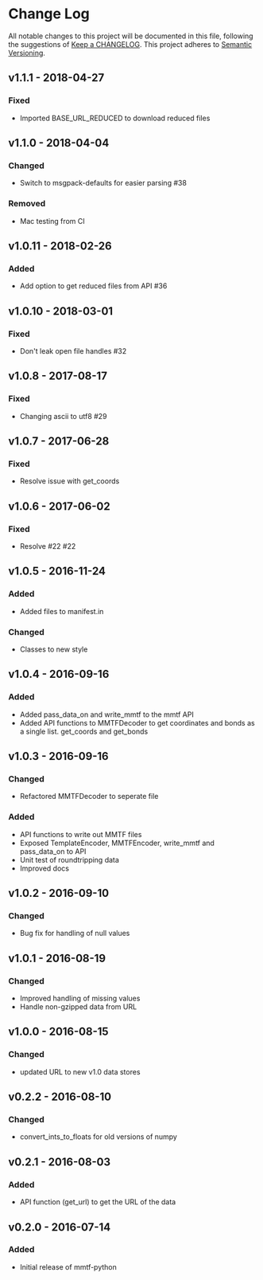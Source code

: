 # Change Log
All notable changes to this project will be documented in this file, following the suggestions of [Keep a CHANGELOG](http://keepachangelog.com/). This project adheres to [Semantic Versioning](http://semver.org/).

## v1.1.1 - 2018-04-27
### Fixed
- Imported BASE_URL_REDUCED to download reduced files

## v1.1.0 - 2018-04-04
### Changed
- Switch to msgpack-defaults for easier parsing #38
### Removed
- Mac testing from CI

## v1.0.11 - 2018-02-26
### Added
- Add option to get reduced files from API #36

## v1.0.10 - 2018-03-01
### Fixed
- Don't leak open file handles #32

## v1.0.8 - 2017-08-17
### Fixed
- Changing ascii to utf8 #29

## v1.0.7 - 2017-06-28
### Fixed
- Resolve issue with get_coords

## v1.0.6 - 2017-06-02
### Fixed
- Resolve #22 #22

## v1.0.5 - 2016-11-24
### Added
- Added files to manifest.in

### Changed
- Classes to new style

## v1.0.4 - 2016-09-16
### Added
- Added pass_data_on and write_mmtf to the mmtf API
- Added API functions to MMTFDecoder to get coordinates and bonds as a single list. get_coords and get_bonds

## v1.0.3 - 2016-09-16
### Changed
- Refactored MMTFDecoder to seperate file

### Added
- API functions to write out MMTF files
- Exposed TemplateEncoder, MMTFEncoder, write_mmtf and pass_data_on to API
- Unit test of roundtripping data
- Improved docs

## v1.0.2 - 2016-09-10
### Changed
- Bug fix for handling of null values

## v1.0.1 - 2016-08-19
### Changed
- Improved handling of missing values
- Handle non-gzipped data from URL

## v1.0.0 - 2016-08-15
### Changed
- updated URL to new v1.0 data stores

## v0.2.2 - 2016-08-10
### Changed
- convert_ints_to_floats for old versions of numpy

## v0.2.1 - 2016-08-03
### Added
- API function (get_url) to get the URL of the data

## v0.2.0 - 2016-07-14
### Added
- Initial release of mmtf-python


